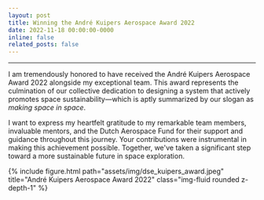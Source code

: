 ```yaml
---
layout: post
title: Winning the André Kuipers Aerospace Award 2022
date: 2022-11-18 00:00:00-0000
inline: false
related_posts: false
---
```


***

I am tremendously honored to have received the André Kuipers Aerospace Award 2022 alongside my exceptional team. This award represents the culmination of our collective dedication to designing a system that actively promotes space sustainability—which is aptly summarized by our slogan as *making space in space*.

I want to express my heartfelt gratitude to my remarkable team members, invaluable mentors, and the Dutch Aerospace Fund for their support and guidance throughout this journey. Your contributions were instrumental in making this achievement possible. Together, we've taken a significant step toward a more sustainable future in space exploration.

<div class="row justify-content-sm-center">
    <div class="col-sm-8 mt-3 mt-md-0">
        {% include figure.html path="assets/img/dse_kuipers_award.jpeg" title="André Kuipers Aerospace Award 2022" class="img-fluid rounded z-depth-1" %}
    </div>
</div>
